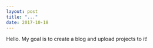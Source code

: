 ```yaml
---
layout: post
title: "..."
date: 2017-10-18
---
```


Hello.  My goal is to create a blog and upload projects to it!
